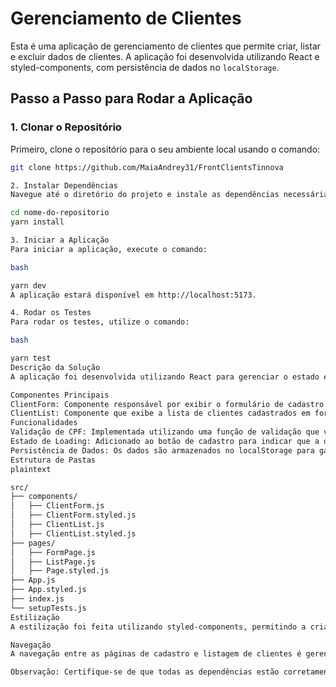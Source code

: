 # Gerenciamento de Clientes

Esta é uma aplicação de gerenciamento de clientes que permite criar, listar e excluir dados de clientes. A aplicação foi desenvolvida utilizando React e styled-components, com persistência de dados no `localStorage`.

## Passo a Passo para Rodar a Aplicação

### 1. Clonar o Repositório

Primeiro, clone o repositório para o seu ambiente local usando o comando:

```bash
git clone https://github.com/MaiaAndrey31/FrontClientsTinnova

2. Instalar Dependências
Navegue até o diretório do projeto e instale as dependências necessárias usando o Yarn:

cd nome-do-repositorio
yarn install

3. Iniciar a Aplicação
Para iniciar a aplicação, execute o comando:

bash

yarn dev
A aplicação estará disponível em http://localhost:5173.

4. Rodar os Testes
Para rodar os testes, utilize o comando:

bash

yarn test
Descrição da Solução
A aplicação foi desenvolvida utilizando React para gerenciar o estado e renderizar os componentes. Os dados dos clientes são armazenados no localStorage para persistência.

Componentes Principais
ClientForm: Componente responsável por exibir o formulário de cadastro de clientes. Inclui validação de CPF e estados de loading no botão de cadastro.
ClientList: Componente que exibe a lista de clientes cadastrados em formato de tabela. Permite a exclusão de clientes.
Funcionalidades
Validação de CPF: Implementada utilizando uma função de validação que verifica a conformidade do CPF com os requisitos padrão.
Estado de Loading: Adicionado ao botão de cadastro para indicar que a operação está em progresso.
Persistência de Dados: Os dados são armazenados no localStorage para garantir a persistência entre as sessões.
Estrutura de Pastas
plaintext

src/
├── components/
│   ├── ClientForm.js
│   ├── ClientForm.styled.js
│   ├── ClientList.js
│   ├── ClientList.styled.js
├── pages/
│   ├── FormPage.js
│   ├── ListPage.js
│   ├── Page.styled.js
├── App.js
├── App.styled.js
├── index.js
└── setupTests.js
Estilização
A estilização foi feita utilizando styled-components, permitindo a criação de componentes estilizados de forma modular e reutilizável.

Navegação
A navegação entre as páginas de cadastro e listagem de clientes é gerenciada pelo react-router-dom v6.

Observação: Certifique-se de que todas as dependências estão corretamente instaladas e que você possui o Yarn configurado em seu ambiente local para rodar a aplicação sem problemas.
